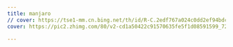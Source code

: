```yaml
---
title: manjaro
// cover: https://tse1-mm.cn.bing.net/th/id/R-C.2edf767a024c0dd2ef94bdcce704b4c7?rik=3pO9aYATZ3fvXA&riu=http%3a%2f%2fnews.filehippo.com%2fwp-content%2fuploads%2f2015%2f06%2fManjaro.png&ehk=8PP2eMzMmMePxMKjBH6j2Hh4I9lLPG8GuZedfEmvpOw%3d&risl=&pid=ImgRaw&r=0&sres=1&sresct=1
cover: https://pic2.zhimg.com/80/v2-cd1a50422c91570635fe5f1d08591599_720w.jpg

--- 
```


